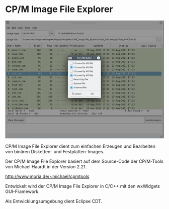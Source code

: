 # **CP/M Image File Explorer** #

![](CIFE_Linux.jpg)

CP/M Image File Explorer dient zum einfachen Erzeugen und Bearbeiten von binären Disketten- und Festplatten-Images.

Der CP/M Image File Explorer basiert auf dem Source-Code der CP/M-Tools von Michael Haardt in der Version 2.21.

http://www.moria.de/~michael/cpmtools

Entwickelt wird der CP/M Image File Explorer in C/C++ mit den wxWidgets GUI-Framework.

Als Entwicklungsumgebung dient Eclipse CDT.
